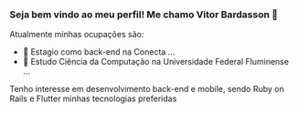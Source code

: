 ### Seja bem vindo ao meu perfil! Me chamo Vitor Bardasson 👋


Atualmente minhas ocupações são:

- 🔭 Estagio como back-end na Conecta ...
- 🌱 Estudo Ciência da Computação na Universidade Federal Fluminense ...

 Tenho interesse em desenvolvimento back-end e mobile, sendo Ruby on Rails e Flutter minhas tecnologias preferidas

